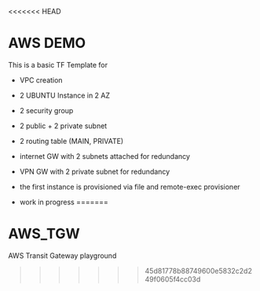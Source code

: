 <<<<<<< HEAD
# AWS DEMO
This is a basic TF Template for 
 - VPC creation 
 - 2 UBUNTU Instance in 2 AZ 
 - 2 security group 
 - 2 public + 2 private subnet
 - 2 routing table (MAIN, PRIVATE)
 - internet GW with 2 subnets attached for redundancy
 - VPN GW with 2 private subnet for redundancy
 - the first instance is provisioned via file and remote-exec provisioner

- work in progress
=======
# AWS_TGW
AWS Transit Gateway playground
>>>>>>> 45d81778b88749600e5832c2d249f0605f4cc03d
